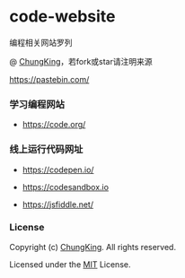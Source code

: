 # code-website
编程相关网站罗列

@ [ChungKing](https://github.com/HuangCongQing/code-website)，若fork或star请注明来源

https://pastebin.com/


### 学习编程网站

* https://code.org/

### 线上运行代码网址

* https://codepen.io/

* https://codesandbox.io

* https://jsfiddle.net/


### License

Copyright (c) [ChungKing](https://github.com/HuangCongQing/code-website). All rights reserved.

Licensed under the [MIT](./LICENSE) License.





